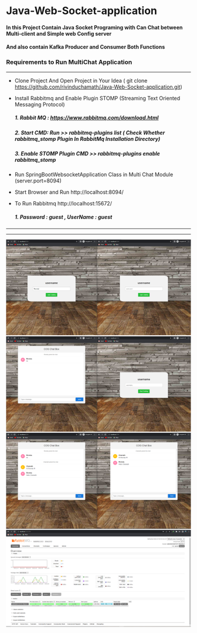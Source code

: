 # Java-Web-Socket-application
#### In this Project Contain Java Socket Programing with Can Chat between Multi-client and Simple web Config server
#### And also contain Kafka Producer and Consumer Both Functions

### Requirements to Run MultiChat Application
***
* Clone Project And Open Project in Your Idea ( git clone https://github.com/rivinduchamath/Java-Web-Socket-application.git) 
* Install Rabbitmq and Enable Plugin STOMP (Streaming Text Oriented Messaging Protocol)

   ##### 1. Rabbit MQ : https://www.rabbitmq.com/download.html
   ##### 2. Start CMD: Run >> rabbitmq-plugins list ( Check Whether rabbitmq_stomp Plugin In RabbitMq Installation Directory) 
   ##### 3. Enable STOMP Plugin CMD >> rabbitmq-plugins enable rabbitmq_stomp

* Run SpringBootWebsocketApplication Class in Multi Chat Module (server.port=8094)
* Start Browser and Run http://localhost:8094/

* To Run Rabbitmq http://localhost:15672/
  ##### 1. Password : guest  ,  UserName : guest
  ##### 
*********
***
<img src="multiclientSocket/src/main/resources/static/images/1.PNG">
<img src="multiclientSocket/src/main/resources/static/images/2.PNG">
<img src="multiclientSocket/src/main/resources/static/images/3.PNG">
<img src="multiclientSocket/src/main/resources/static/images/4.PNG">
